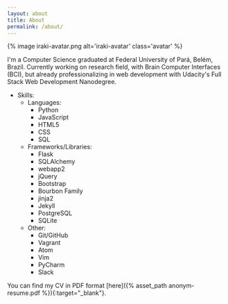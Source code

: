 ```yaml
---
layout: about
title: About
permalink: /about/
---
```

{% image iraki-avatar.png alt='iraki-avatar' class='avatar' %}

I'm a Computer Science graduated at Federal University of Pará, Belém, Brazil.
Currently working on research field, with Brain Computer Interfaces (BCI), but
already professionalizing in web development with Udacity's Full Stack Web
Development Nanodegree.

* Skills:
  * Languages:
    - Python
    - JavaScript
    - HTML5
    - CSS
    - SQL
  * Frameworks/Libraries:
    - Flask
    - SQLAlchemy
    - webapp2
    - jQuery
    - Bootstrap
    - Bourbon Family
    - jinja2
    - Jekyll
    - PostgreSQL
    - SQLite
  * Other:
    - Git/GitHub
    - Vagrant
    - Atom
    - Vim
    - PyCharm
    - Slack

You can find my CV in PDF <i class="fa fa-file-pdf-o"></i> format [here]({% asset_path anonym-resume.pdf %}){:target="_blank"}.

[iraki-github]: http://github.com/iraquitan
[iraki-codepen]: https://codepen.io/iraquitan
[iraki-twitter]: https://twitter.com/iraquitan_filho
[iraki-linkedin]: https://linkedin.com/in/iraquitan

<!-- This is the base Jekyll theme. You can find out more info about customizing your Jekyll theme, as well as basic Jekyll usage documentation at [jekyllrb.com](http://jekyllrb.com/)

You can find the source code for the Jekyll new theme at:
[jekyll-new](https://github.com/jglovier/jekyll-new)

You can find the source code for Jekyll at:
[jekyll](https://github.com/jekyll/jekyll) -->
